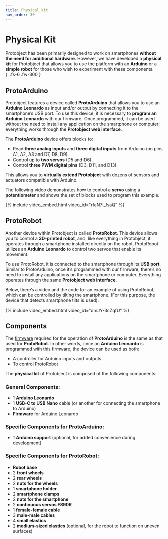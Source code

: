 ```yaml
---
title: Physical kit
nav_order: 30
---
```



# Physical Kit  

Protobject has been primarily designed to work on smartphones **without the need for additional hardware**. However, we have developed a **physical kit** for Protobject that allows you to use the platform with an **Arduino** or a **simple robot** for those who wish to experiment with these components.  
{: .fs-6 .fw-300 }

## **ProtoArduino**  

Protobject features a device called **ProtoArduino** that allows you to use an **Arduino Leonardo** as input and/or output by connecting it to the smartphone’s USB port. To use this device, it is necessary to **program an Arduino Leonardo** with our firmware. Once programmed, it can be used without the need to install any application on the smartphone or computer; everything works through the **Protobject web interface**.  

The **ProtoArduino** device offers blocks to:  
- Read **three analog inputs** and **three digital inputs** from Arduino (on pins A1, A2, A3 and D7, D8, D9).  
- Control up to **two servos** (D5 and D6).  
- Control **three PWM digital pins** (D3, D11, and D13).  

This allows you to **virtually extend Protobject** with dozens of sensors and actuators compatible with Arduino.  

The following video demonstrates how to control a **servo** using a **potentiometer** and shows the set of blocks used to program this example.  

{% include video_embed.html video_id="rfaN7I_fsaQ" %}

## **ProtoRobot**  

Another device within Protobject is called **ProtoRobot**. This device allows you to control a **3D-printed robot**, and, like everything in Protobject, it operates through a smartphone installed directly on the robot. ProtoRobot utilizes an **Arduino Leonardo** to control two servos that enable its movement.  

To use ProtoRobot, it is connected to the smartphone through its **USB port**. Similar to ProtoArduino, once it’s programmed with our firmware, there’s no need to install any applications on the smartphone or computer. Everything operates through the same **Protobject web interface**.  

Below, there’s a video and the code for an example of using ProtoRobot, which can be controlled by tilting the smartphone. (For this purpose, the device that detects smartphone tilts is used).  

{% include video_embed.html video_id="dmJY-3cZqfU" %}

## **Components**  

The [firmware](https://framework.protobject.com/components/arduino.html) required for the operation of **ProtoArduino** is the same as that used for **ProtoRobot**. In other words, once an **Arduino Leonardo** is programmed with this firmware, the device can be used as both:  
- A controller for Arduino inputs and outputs  
- To control ProtoRobot  

The **physical kit** of Protobject is composed of the following components:  

### **General Components:**  
- 1 **Arduino Leonardo**  
- 1 **USB-C to USB Nano** cable (or another for connecting the smartphone to Arduino)  
- **Firmware** for Arduino Leonardo  

### **Specific Components for ProtoArduino:**  
- 1 **Arduino support** (optional, for added convenience during development)  

### **Specific Components for ProtoRobot:**  
- **Robot base**  
- 2 **front wheels**  
- 2 **rear wheels**  
- 2 **nuts for the wheels**  
- 1 **smartphone holder**  
- 2 **smartphone clamps**  
- 2 **nuts for the smartphone**  
- 2 **continuous servos FS90R**  
- 1 **female-female cable**  
- 3 **male-male cables**  
- 4 **small elastics**  
- 2 **medium-sized elastics** (optional, for the robot to function on uneven surfaces)  
